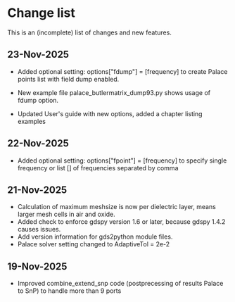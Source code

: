 # Change list 

This is an (incomplete) list of changes and new features.

## 23-Nov-2025
- Added optional setting: options["fdump"] = [frequency] to create Palace points list with field dump enabled. 
- New example file palace_butlermatrix_dump93.py shows usage of fdump option. 

- Updated User's guide with new options, added a chapter listing examples

## 22-Nov-2025
- Added optional setting: options["fpoint"] = [frequency] to specify single frequency or list [] of frequencies separated by comma

## 21-Nov-2025
- Calculation of maximum meshsize is now per dielectric layer, means larger mesh cells in air and oxide.
- Added check to enforce gdspy version 1.6 or later, because gdspy 1.4.2 causes issues.
- Add version information for gds2python module files.
- Palace solver setting changed to AdaptiveTol = 2e-2

## 19-Nov-2025
- Improved combine_extend_snp code (postprecessing of results Palace to SnP) to handle more than 9 ports
